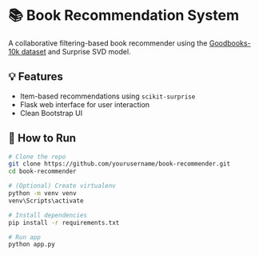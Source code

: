 # 📚 Book Recommendation System

A collaborative filtering-based book recommender using the [Goodbooks-10k dataset](https://www.kaggle.com/datasets/zygmunt/goodbooks-10k) and Surprise SVD model.

## 💡 Features

- Item-based recommendations using `scikit-surprise`
- Flask web interface for user interaction
- Clean Bootstrap UI

## 🚀 How to Run

```bash
# Clone the repo
git clone https://github.com/yourusername/book-recommender.git
cd book-recommender

# (Optional) Create virtualenv
python -m venv venv
venv\Scripts\activate

# Install dependencies
pip install -r requirements.txt

# Run app
python app.py
